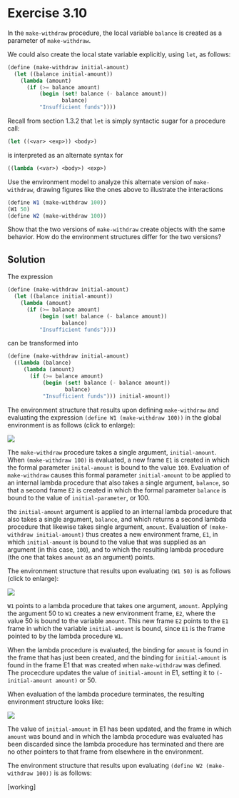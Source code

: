 Exercise 3.10
=============

In the ```make-withdraw``` procedure, the local variable ```balance``` is created as a parameter of ```make-withdraw```. 

We could also create the local state variable explicitly, using ```let```, as follows:

```scheme
(define (make-withdraw initial-amount)
  (let ((balance initial-amount))
    (lambda (amount)
      (if (>= balance amount)
          (begin (set! balance (- balance amount))
                 balance)
          "Insufficient funds"))))
```

Recall from section 1.3.2 that ```let``` is simply syntactic sugar for a procedure call:

```scheme
(let ((<var> <exp>)) <body>)
```

is interpreted as an alternate syntax for 

```scheme
((lambda (<var>) <body>) <exp>)
```

Use the environment model to analyze this alternate version of ```make-withdraw```, drawing figures like the ones above to illustrate the interactions

```scheme
(define W1 (make-withdraw 100))
(W1 50)
(define W2 (make-withdraw 100))
```

Show that the two versions of ```make-withdraw``` create objects with the same behavior. How do the environment structures differ for the two versions?

Solution
-------- 

The expression 

```scheme
(define (make-withdraw initial-amount)
  (let ((balance initial-amount))
    (lambda (amount)
      (if (>= balance amount)
          (begin (set! balance (- balance amount))
                 balance)
          "Insufficient funds"))))
```

can be transformed into

```scheme
(define (make-withdraw initial-amount)
  ((lambda (balance)
     (lambda (amount)
       (if (>= balance amount)
           (begin (set! balance (- balance amount))
                  balance)
           "Insufficient funds"))) initial-amount))
```

The environment structure that results upon defining ```make-withdraw``` and evaluating the expression ```(define W1 (make-withdraw 100))``` in the global environment is as follows (click to enlarge):

[![](https://farm9.staticflickr.com/8596/16626009792_b755c69bf0_b.jpg)](https://farm9.staticflickr.com/8596/16626009792_b755c69bf0_b.jpg)

The ```make-withdraw``` procedure takes a single argument, ```initial-amount```. When ```(make-withdraw 100)``` is evaluated, a new frame ```E1``` is created in which the formal parameter ```inital-amount``` is bound to the value ```100```. Evaluation of ```make-withdraw``` causes this formal parameter ```initial-amount``` to be applied to an internal lambda procedure that also takes a single argument, ```balance```, so that a second frame ```E2``` is created in which the formal parameter ```balance``` is bound to the value of ```initial-parameter```, or 100.


the ```initial-amount``` argument is applied to an internal lambda procedure that also takes a single argument, ```balance```, and which returns a second lambda procedure that likewise takes single argument, ```amount```. Evaluation of ```(make-withdraw initial-amount)``` thus creates a new environment frame, ```E1```, in which ```initial-amount``` is bound to the value that was supplied as an argument (in this case, ```100```), and to which the resulting lambda procedure (the one that takes ```amount``` as an argument) points.

The environment structure that results upon evaluating ```(W1 50)``` is as follows (click to enlarge):

[![](https://farm9.staticflickr.com/8588/16631884685_602db4befa_b.jpg)](https://farm9.staticflickr.com/8588/16631884685_602db4befa_b.jpg)

```W1``` points to a lambda procedure that takes one argument, ```amount```. Applying the argument 50 to ```W1``` creates a new environment frame, ```E2```, where the value 50 is bound to the variable ```amount```. This new frame ```E2``` points to the ```E1``` frame in which the variable ```initial-amount``` is bound, since ```E1``` is the frame pointed to by the lambda procedure ```W1```.

When the lambda procedure is evaluated, the binding for ```amount``` is found in the frame that has just been created, and the binding for ```initial-amount``` is found in the frame E1 that was created when ```make-withdraw``` was defined. The procecdure updates the value of ```initial-amount``` in E1, setting it to ```(- initial-amount amount)``` or 50.

When evaluation of the lambda procedure terminates, the resulting environment structure looks like:

[![](https://farm9.staticflickr.com/8566/16631990315_25ba0701a5_b.jpg)](https://farm9.staticflickr.com/8566/16631990315_25ba0701a5_b.jpg)

The value of ```initial-amount``` in E1 has been updated, and the frame in which ```amount``` was bound and in which the lambda procedure was evaluated has been discarded since the lambda procedure has terminated and there are no other pointers to that frame from elsewhere in the environment.

The environment structure that results upon evaluating ```(define W2 (make-withdraw 100))``` is as follows:

[working]